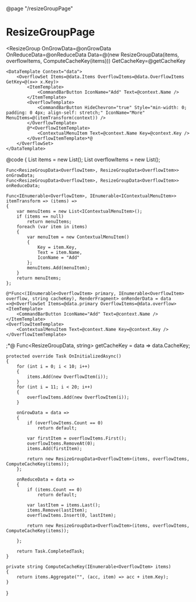 ﻿@page "/resizeGroupPage"

<h1>ResizeGroupPage</h1>

<ResizeGroup OnGrowData=@onGrowData OnReduceData=@onReduceData
             Data=@(new ResizeGroupData<OverflowItem>(items, overflowItems, ComputeCacheKey(items)))
             GetCacheKey=@getCacheKey
>
    <DataTemplate Context="data">
        <OverflowSet Items=@data.Items OverflowItems=@data.OverflowItems GetKey=@(x=> x.Key)>
            <ItemTemplate>
                <CommandBarButton IconName="Add" Text=@context.Name />
            </ItemTemplate>
            <OverflowTemplate>
                <CommandBarButton HideChevron="true" Style="min-width: 0; padding: 0 4px; align-self: stretch;" IconName="More" MenuItems=@(itemTransform(context)) />
            </OverflowTemplate>
            @*<OverflowItemTemplate>
                <ContextualMenuItem Text=@context.Name Key=@context.Key />
            </OverflowItemTemplate>*@
        </OverflowSet>
    </DataTemplate>
</ResizeGroup>


@code {
    List<OverflowItem> items = new List<OverflowItem>();
    List<OverflowItem> overflowItems = new List<OverflowItem>();

    Func<ResizeGroupData<OverflowItem>, ResizeGroupData<OverflowItem>> onGrowData;
    Func<ResizeGroupData<OverflowItem>, ResizeGroupData<OverflowItem>>  onReduceData;

    Func<IEnumerable<OverflowItem>, IEnumerable<IContextualMenuItem>> itemTransform => (items) =>
    {
        var menuItems = new List<IContextualMenuItem>();
        if (items == null)
            return menuItems;
        foreach (var item in items)
        {
            var menuItem = new ContextualMenuItem()
            {
                Key = item.Key,
                Text = item.Name,
                IconName = "Add"
            };
            menuItems.Add(menuItem);
        }
        return menuItems;
    };

    @*Func<(IEnumerable<OverflowItem> primary, IEnumerable<OverflowItem> overflow, string cacheKey), RenderFragment> onRenderData = data =>@<OverflowSet Items=@data.primary OverflowItems=@data.overflow>
    <ItemTemplate>
        <CommandBarButton IconName="Add" Text=@context.Name />
    </ItemTemplate>
    <OverflowItemTemplate>
        <ContextualMenuItem Text=@context.Name Key=@context.Key />
    </OverflowItemTemplate>
</OverflowSet>;*@
    Func<ResizeGroupData<OverflowItem>, string> getCacheKey = data => data.CacheKey;


    protected override Task OnInitializedAsync()
    {
        for (int i = 0; i < 10; i++)
        {
            items.Add(new OverflowItem(i));
        }
        for (int i = 11; i < 20; i++)
        {
            overflowItems.Add(new OverflowItem(i));
        }

        onGrowData = data =>
        {
            if (overflowItems.Count == 0)
                return default;

            var firstItem = overflowItems.First();
            overflowItems.RemoveAt(0);
            items.Add(firstItem);

            return new ResizeGroupData<OverflowItem>(items, overflowItems, ComputeCacheKey(items));
        };

        onReduceData = data =>
        {
            if (items.Count == 0)
                return default;

            var lastItem = items.Last();
            items.Remove(lastItem);
            overflowItems.Insert(0, lastItem);

            return new ResizeGroupData<OverflowItem>(items, overflowItems, ComputeCacheKey(items));

        };

        return Task.CompletedTask;
    }

    private string ComputeCacheKey(IEnumerable<OverflowItem> items)
    {
        return items.Aggregate("", (acc, item) => acc + item.Key);
    }
}
